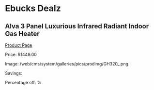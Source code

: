 
# Ebucks Dealz
## Alva 3 Panel Luxurious Infrared Radiant Indoor Gas Heater
[Product Page](https://www.ebucks.com/web/shop/productSelected.do?prodId=1142122004&catId=704982758)

Price: R1449.00

Image: /web/cms/system/galleries/pics/prodimg/GH320_.png

Savings: 

Percentage off: %
	